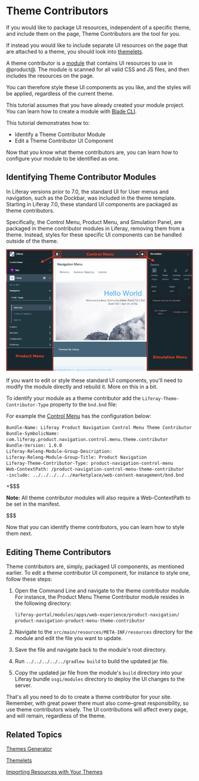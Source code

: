# Theme Contributors [](id=theme-contributors)

If you would like to package UI resources, independent of a specific theme, and 
include them on the page, Theme Contributors are the tool for you.

If instead you would like to include separate UI resources on the page that are 
attached to a theme, you should look into [themelets](/develop/tutorials/-/knowledge_base/7-0/themelets).

A theme contributor is a [module](https://dev.liferay.com/participate/liferaypedia/-/wiki/Main/Module)
that contains UI resources to use in @product@. The module is scanned for 
all valid CSS and JS files, and then includes the resources on the page.

You can therefore style these UI components as you like, and the styles will be
applied, regardless of the current theme.

This tutorial assumes that you have already created your module project. You can
learn how to create a module with [Blade CLI](/develop/tutorials/-/knowledge_base/7-0/creating-modules-with-blade-cli).

This tutorial demonstrates how to:

- Identify a Theme Contributor Module
- Edit a Theme Contributor UI Component

Now that you know what theme contributors are, you can learn how to configure 
your module to be identified as one.

## Identifying Theme Contributor Modules [](id=identifying-theme-contributor-modules)

In Liferay versions prior to 7.0, the standard UI for User menus and navigation,
such as the Dockbar, was included in the theme template. Starting in Liferay 7.0, 
these standard UI components are packaged as theme contributors.

Specifically, the Control Menu, Product Menu, and Simulation Panel, are packaged 
in theme contributor modules in Liferay, removing them from a theme. Instead, 
styles for these specific UI components can be handled outside of the theme.

![Figure 1: The Control Menu, Product Menu, and Simulation Panel are packaged as theme contributor modules.](../../images/theme-contributor-menus-diagram.png)

If you want to edit or style these standard UI components, you'll need to modify
the module directly and rebuild it. More on this in a bit.

To identify your module as a theme contributor add the 
`Liferay-Theme-Contributor-Type` property to the `bnd.bnd` file: 

For example the [Control Menu](https://github.com/liferay/liferay-portal/blob/master/modules/apps/web-experience/product-navigation/product-navigation-control-menu-theme-contributor/bnd.bnd) 
has the configuration below:

    Bundle-Name: Liferay Product Navigation Control Menu Theme Contributor
    Bundle-SymbolicName: com.liferay.product.navigation.control.menu.theme.contributor
    Bundle-Version: 1.0.0
    Liferay-Releng-Module-Group-Description:
    Liferay-Releng-Module-Group-Title: Product Navigation
    Liferay-Theme-Contributor-Type: product-navigation-control-menu
    Web-ContextPath: /product-navigation-control-menu-theme-contributor
    -include: ../../../../../marketplace/web-content-management/bnd.bnd

+$$$

**Note:**  All theme contributor modules will also require a Web-ContextPath to 
be set in the manifest.

$$$

<!-- leaving this section out for now, until it is developed further--

Alternatively, theme contributors can be identifed in the `package.json` file:

    {
        "name": "lfr-product-menu-animation-themelet",
        "liferayTheme": {
            themeContributorType?: product-navigation-control-menu
            "themelet": true,
            "version": "7.0"
        }
    }

If this property is set in either one of these ways, the module will then be 
treated as a Theme Contributor.-->

Now that you can identify theme contributors, you can learn how to style them 
next.

## Editing Theme Contributors [](id=editing-theme-contributors)

Theme contributors are, simply, packaged UI components, as mentioned earlier. To
edit a theme contributor UI component, for instance to style one, follow these 
steps:

1.  Open the Command Line and navigate to the theme contributor module. For
    instance, the Product Menu Theme Contributor module resides in the following
    directory:

        liferay-portal/modules/apps/web-experience/product-navigation/
        product-navigation-product-menu-theme-contributor

2.  Navigate to the `src/main/resources/META-INF/resources` directory for the
    module and edit the file you want to update.

3.  Save the file and navigate back to the module's root directory.
        
4.  Run `../../../../../gradlew build` to build the updated jar file.

5.  Copy the updated jar file from the module's `build` directory into your
    Liferay bundle `osgi/modules` directory to deploy the UI changes to the
    server.
   
That's all you need to do to create a theme contributor for your site. Remember,
with great power there must also come–great responsibility, so use theme 
contributors wisely. The UI contributions will affect every page, and will 
remain, regardless of the theme.

## Related Topics [](id=related-topics)

[Themes Generator](/develop/tutorials/-/knowledge_base/7-0/themes-generator)

[Themelets](/develop/tutorials/-/knowledge_base/7-0/themelets)

[Importing Resources with Your Themes](/develop/tutorials/-/knowledge_base/7-0/importing-resources-with-a-theme)

